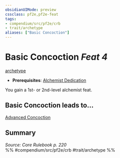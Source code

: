 ```yaml
---
obsidianUIMode: preview
cssclass: pf2e,pf2e-feat
tags:
- compendium/src/pf2e/crb
- trait/archetype
aliases: ["Basic Concoction"]
---
```

# Basic Concoction  *Feat 4*  
[archetype](../../rules/traits/archetype.md)  

- **Prerequisites**: [Alchemist Dedication](alchemist-dedication.md)

You gain a 1st- or 2nd-level alchemist feat.

## Basic Concoction leads to...

[Advanced Concoction](advanced-concoction.md)

## Summary

*Source: Core Rulebook p. 220*  
%% #compendium/src/pf2e/crb #trait/archetype %%